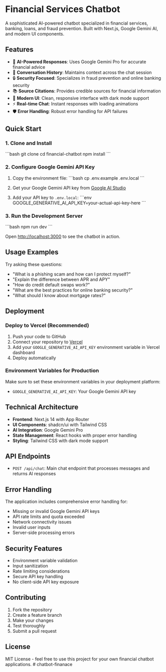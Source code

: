 # Financial Services Chatbot

A sophisticated AI-powered chatbot specialized in financial services, banking, loans, and fraud prevention. Built with Next.js, Google Gemini AI, and modern UI components.

## Features

- 🤖 **AI-Powered Responses**: Uses Google Gemini Pro for accurate financial advice
- 💬 **Conversation History**: Maintains context across the chat session
- 🔒 **Security Focused**: Specializes in fraud prevention and online banking security
- 📚 **Source Citations**: Provides credible sources for financial information
- 🎨 **Modern UI**: Clean, responsive interface with dark mode support
- ⚡ **Real-time Chat**: Instant responses with loading animations
- 🛡️ **Error Handling**: Robust error handling for API failures

## Quick Start

### 1. Clone and Install

\`\`\`bash
git clone <your-repo-url>
cd financial-chatbot
npm install
\`\`\`

### 2. Configure Google Gemini API Key

1. Copy the environment file:
   \`\`\`bash
   cp .env.example .env.local
   \`\`\`

2. Get your Google Gemini API key from [Google AI Studio](https://aistudio.google.com/app/apikey)

3. Add your API key to `.env.local`:
   \`\`\`env
   GOOGLE_GENERATIVE_AI_API_KEY=your-actual-api-key-here
   \`\`\`

### 3. Run the Development Server

\`\`\`bash
npm run dev
\`\`\`

Open [http://localhost:3000](http://localhost:3000) to see the chatbot in action.

## Usage Examples

Try asking these questions:

- "What is a phishing scam and how can I protect myself?"
- "Explain the difference between APR and APY"
- "How do credit default swaps work?"
- "What are the best practices for online banking security?"
- "What should I know about mortgage rates?"

## Deployment

### Deploy to Vercel (Recommended)

1. Push your code to GitHub
2. Connect your repository to [Vercel](https://vercel.com)
3. Add your `GOOGLE_GENERATIVE_AI_API_KEY` environment variable in Vercel dashboard
4. Deploy automatically

### Environment Variables for Production

Make sure to set these environment variables in your deployment platform:

- `GOOGLE_GENERATIVE_AI_API_KEY`: Your Google Gemini API key

## Technical Architecture

- **Frontend**: Next.js 14 with App Router
- **UI Components**: shadcn/ui with Tailwind CSS
- **AI Integration**: Google Gemini Pro
- **State Management**: React hooks with proper error handling
- **Styling**: Tailwind CSS with dark mode support

## API Endpoints

- `POST /api/chat`: Main chat endpoint that processes messages and returns AI responses

## Error Handling

The application includes comprehensive error handling for:

- Missing or invalid Google Gemini API keys
- API rate limits and quota exceeded
- Network connectivity issues
- Invalid user inputs
- Server-side processing errors

## Security Features

- Environment variable validation
- Input sanitization
- Rate limiting considerations
- Secure API key handling
- No client-side API key exposure

## Contributing

1. Fork the repository
2. Create a feature branch
3. Make your changes
4. Test thoroughly
5. Submit a pull request

## License

MIT License - feel free to use this project for your own financial chatbot applications.
#   c h a t b o t - f i n a n a c e  
 